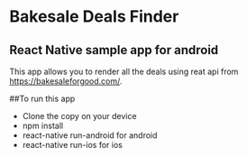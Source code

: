 # Bakesale Deals Finder
## React Native sample app for android
This app allows you to render all the deals using reat api from https://bakesaleforgood.com/.

##To run this app
- Clone the copy on your device
- npm install
- react-native run-android for android
- react-native run-ios for ios